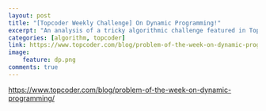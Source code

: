 ```yaml
---
layout: post
title: "[Topcoder Weekly Challenge] On Dynamic Programming!"
excerpt: "An analysis of a tricky algorithmic challenge featured in Topcoder on 3D Dynamic Programming."
categories: [algorithm, topcoder]
link: https://www.topcoder.com/blog/problem-of-the-week-on-dynamic-programming/
image:
    feature: dp.png
comments: true
---
```


<a href="https://www.topcoder.com/blog/problem-of-the-week-on-dynamic-programming/" target="_blank">https://www.topcoder.com/blog/problem-of-the-week-on-dynamic-programming/</a>